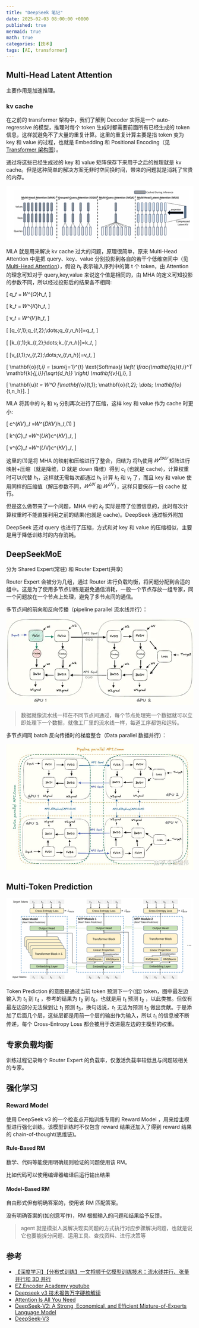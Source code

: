```yaml
---
title: "DeepSeek 笔记"
date: 2025-02-03 08:00:00 +0800
published: true
mermaid: true
math: true
categories: [技术]
tags: [AI, transformer]
---
```


## Multi-Head Latent Attention

主要作用是加速推理。

### kv cache

在之前的 transformer 架构中，我们了解到 Decoder 实际是一个 auto-regressive 的模型，推理时每个 token 生成时都需要前面所有已经生成的 token 信息，这样就避免不了大量的重复计算。这里的重复计算主要是指 token 变为 key 和 value 的过程，也就是 Embedding 和 Positional Encoding（见[Transformer 架构图](/posts/transformer/#%E6%9E%B6%E6%9E%84)）。

通过将这些已经生成过的 key 和 value 矩阵保存下来用于之后的推理就是 kv cache。但是这种简单的解决方案无非时空间换时间，带来的问题就是消耗了宝贵的内存。

![alt text](/assets/img/2025-02-03-deepseek/image-2.png)

MLA 就是用来解决 kv cache 过大的问题，原理很简单，原来 Multi-Head Attention 中是把 query、key、value 分别投影到各自的若干个低维空间中（见[Multi-Head Attention](/posts/transformer/#multi-head-attention)），假设 $h_t$ 表示输入序列中的第 t 个 token，由 Attention 的理念可知对于 query,key,value 来说这个值是相同的，由 MHA 的定义可知投影的参数不同，所以经过投影后的结果各不相同:

\[
q_𝑡 = 𝑊^{𝑄}h_𝑡,
\]

\[
k_𝑡 = 𝑊^{𝐾}h_𝑡,
\]

\[
v_𝑡 = 𝑊^{𝑉}h_𝑡,
\]

\[
[q_{𝑡,1};q_{𝑡,2};\dots;q_{𝑡,𝑛_ℎ}]=q_𝑡,
\]

\[
[k_{𝑡,1};k_{𝑡,2};\dots;k_{𝑡,𝑛_ℎ}]=k_𝑡,
\]

\[
[v_{𝑡,1};v_{𝑡,2};\dots;v_{𝑡,𝑛_ℎ}]=v_𝑡,
\]

\[
\mathbf{o}_{t,i} = \sum_{j=1}^{t} \text{Softmax}_j \left( \frac{\mathbf{q}_{t,i}^T \mathbf{k}_{j,i}}{\sqrt{d_h}} \right) \mathbf{v}_{j,i},
\]

\[
\mathbf{u}_t = W^O [\mathbf{o}_{t,1}; \mathbf{o}_{t,2}; \dots; \mathbf{o}_{t,n_h}].
\]

MLA 将其中的 $k_t$ 和 $v_t$ 分别再次进行了压缩，这样 key 和 value 作为 cache 时更小:

\[
c^{𝐾𝑉}_𝑡 =𝑊^{𝐷𝐾𝑉}h_𝑡,(1)
\]

\[
k^{𝐶}_𝑡 =𝑊^{𝑈𝐾}c^{𝐾𝑉}_𝑡,
\]

\[
v^{𝐶}_𝑡 =𝑊^{𝑈V}c^{𝐾𝑉}_𝑡,
\]

这里的(1)是将 MHA 的映射和压缩进行了整合，归结为 将$h_t$使用 $𝑊^{𝐷𝐾𝑉}$ 矩阵进行映射+压缩（就是降维，D 就是 down 降维）得到 $c_t$ (也就是 cache)，计算权重时可以代替 $h_t$，这样就无需每次都通过 $h_t$ 计算 $k_t$ 和 $v_t$ 了，而且 key 和 value 使用同样的压缩值（解压参数不同，$𝑊^{𝑈𝐾}$ 和 $𝑊^{𝑈V}$），这样只要保存一份 cache 就行。

但是这么做带来了一个问题，MHA 中的 $k_t$ 实际是带了位置信息的，此时每次计算权重时不能直接利用之前的结果(也就是 cache)。DeepSeek 通过额外附加

DeepSeek 还对 query 也进行了压缩，方式和对 key 和 value 的压缩相似，主要是用于降低训练时的内存消耗。

## DeepSeekMoE

分为 Shared Expert(常驻) 和 Router Expert(共享)

Router Expert 会被分为几组，通过 Router 进行负载均衡，将问题分配到合适的组中。这是为了使用多节点训练是避免通信消耗，一般一个节点存放一组专家，同一个问题放在一个节点上处理，避免了多节点间的通信。

多节点间的前向和反向传播（pipeline parallel 流水线并行）：

![alt text](/assets/img/2025-02-03-deepseek/v2-20bf8bdded50d48b114381783a43de76_b.webp)

> 数据就像流水线一样在不同节点间通过，每个节点处理完一个数据就可以立即处理下一个数据，就像工厂里的流水线一样，每道工序都饱和运转。

多节点间同 batch 反向传播时的梯度整合（Data parallel 数据并行）：

![alt text](/assets/img/2025-02-03-deepseek/parallel.png)

## Multi-Token Prediction

![alt text](/assets/img/2025-02-03-deepseek/image.png)

Token Prediction 的意图是通过当前 token 预测下一个(组) token，图中最左边输入为 $t_1$ 到 $t_4$ ，参考的结果为 $t_2$ 到 $t_5$，也就是用 $t_1$ 预测 $t_2$ ，以此类推。但仅有最左边部分无法做到让 $t_1$ 预测 $t_3$，换句话说，$t_1$ 无法为预测 $t_3$ 做出贡献。于是添加了后面几个层，这些层都是用前一个层的输出作为输入，所以 $t_1$ 的信息被不断传递，每个 Cross-Entropy Loss 都会被用于改进最左边的主模型的权重。

## 专家负载均衡

训练过程记录每个 Router Expert 的负载率，仅激活负载率较低且与问题较相关的专家。

## 强化学习

### Reward Model

使用 DeepSeek v3 的一个检查点开始训练专用的 Reward Model ，用来给主模型进行强化训练。该模型训练时不仅包含 reward 结果还加入了得到 reward 结果的 chain-of-thought(思维链)。

#### Rule-Based RM

数学、代码等能使用明确规则验证的问题使用该 RM。

比如代码可以使用编译器编译后运行输出结果

#### Model-Based RM

自由形式但有明确答案的，使用该 RM 匹配答案。

没有明确答案的(如创意写作)，RM 根据输入的问题和结果给予反馈。

> agent 就是模拟人类解决现实问题的方式执行对应步骤解决问题，也就是说它也要能拆分问题、运用工具、查找资料、进行决策等

## 参考

- [【深度学习】【分布式训练】一文捋顺千亿模型训练技术：流水线并行、张量并行和 3D 并行](https://zhuanlan.zhihu.com/p/617087561)
- [EZ.Encoder Academy youtube](https://www.youtube.com/@ez.encoder.academy)
- [Deepseek v3 技术报告万字硬核解读](https://zhuanlan.zhihu.com/p/16323685381)
- [Attention Is All You Need](https://arxiv.org/abs/1706.03762)
- [DeepSeek-V2: A Strong, Economical, and Efficient Mixture-of-Experts Language Model](https://arxiv.org/abs/2405.04434)
- [DeepSeek-V3](https://github.com/deepseek-ai/DeepSeek-V3)

